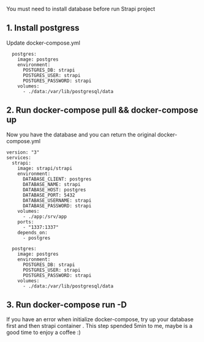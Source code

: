You must need to install database before run Strapi project

## 1. Install postgress

Update docker-compose.yml

```
  postgres:
    image: postgres
    environment:
      POSTGRES_DB: strapi
      POSTGRES_USER: strapi
      POSTGRES_PASSWORD: strapi
    volumes:
      - ./data:/var/lib/postgresql/data

```

## 2. Run docker-compose pull && docker-compose up

Now you have the database and you can return the original docker-compose.yml

```
version: "3"
services:
  strapi:
    image: strapi/strapi
    environment:
      DATABASE_CLIENT: postgres
      DATABASE_NAME: strapi
      DATABASE_HOST: postgres
      DATABASE_PORT: 5432
      DATABASE_USERNAME: strapi
      DATABASE_PASSWORD: strapi
    volumes:
      - ./app:/srv/app
    ports:
      - "1337:1337"
    depends_on:
      - postgres

  postgres:
    image: postgres
    environment:
      POSTGRES_DB: strapi
      POSTGRES_USER: strapi
      POSTGRES_PASSWORD: strapi
    volumes:
      - ./data:/var/lib/postgresql/data
```

## 3. Run docker-compose run -D

If you have an error when initialize docker-compose, try up your database first and then strapi container .
This step spended 5min to me, maybe is a good time to enjoy a coffee :)


